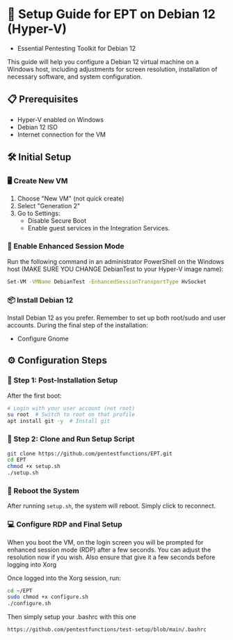 # 🚀 Setup Guide for EPT on Debian 12 (Hyper-V)
- Essential Pentesting Toolkit for Debian 12

This guide will help you configure a Debian 12 virtual machine on a Windows host, including adjustments for screen resolution, installation of necessary software, and system configuration.

## 📋 Prerequisites
- Hyper-V enabled on Windows
- Debian 12 ISO
- Internet connection for the VM

## 🛠 Initial Setup

### 🖥 Create New VM
1. Choose "New VM" (not quick create)
2. Select "Generation 2"
3. Go to Settings:
   - Disable Secure Boot
   - Enable guest services in the Integration Services.

### 🔌 Enable Enhanced Session Mode
Run the following command in an administrator PowerShell on the Windows host (MAKE SURE YOU CHANGE DebianTest to your Hyper-V image name):
```bash
Set-VM -VMName DebianTest -EnhancedSessionTransportType HvSocket
```

### 📦 Install Debian 12
Install Debian 12 as you prefer. Remember to set up both root/sudo and user accounts. During the final step of the installation:
- Configure Gnome

## ⚙️ Configuration Steps

### 🌟 Step 1: Post-Installation Setup
After the first boot:
```bash
# Login with your user account (not root)
su root  # Switch to root on that profile
apt install git -y  # Install git
```

### 📡 Step 2: Clone and Run Setup Script
```bash
git clone https://github.com/pentestfunctions/EPT.git
cd EPT
chmod +x setup.sh
./setup.sh
```

### 🔄 Reboot the System
After running `setup.sh`, the system will reboot. Simply click to reconnect.

### 💻 Configure RDP and Final Setup
When you boot the VM, on the login screen you will be prompted for enhanced session mode (RDP) after a few seconds. You can adjust the resolution now if you wish. Also ensure that give it a few seconds before logging into Xorg

Once logged into the Xorg session, run:
```bash
cd ~/EPT
sudo chmod +x configure.sh
./configure.sh
```

Then simply setup your .bashrc with this one
```
https://github.com/pentestfunctions/test-setup/blob/main/.bashrc
```
